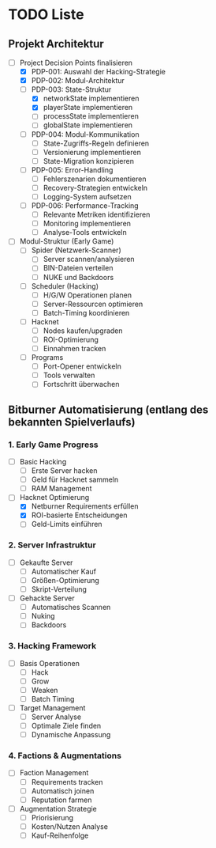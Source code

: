 # TODO Liste

## Projekt Architektur
- [ ] Project Decision Points finalisieren
  - [X] PDP-001: Auswahl der Hacking-Strategie
  - [X] PDP-002: Modul-Architektur
  - [ ] PDP-003: State-Struktur
    - [X] networkState implementieren
    - [X] playerState implementieren
    - [ ] processState implementieren
    - [ ] globalState implementieren

  - [ ] PDP-004: Modul-Kommunikation
    - [ ] State-Zugriffs-Regeln definieren
    - [ ] Versionierung implementieren
    - [ ] State-Migration konzipieren

  - [ ] PDP-005: Error-Handling
    - [ ] Fehlerszenarien dokumentieren
    - [ ] Recovery-Strategien entwickeln
    - [ ] Logging-System aufsetzen

  - [ ] PDP-006: Performance-Tracking
    - [ ] Relevante Metriken identifizieren
    - [ ] Monitoring implementieren
    - [ ] Analyse-Tools entwickeln

- [ ] Modul-Struktur (Early Game)
  - [ ] Spider (Netzwerk-Scanner)
    - [ ] Server scannen/analysieren
    - [ ] BIN-Dateien verteilen
    - [ ] NUKE und Backdoors
  
  - [ ] Scheduler (Hacking)
    - [ ] H/G/W Operationen planen
    - [ ] Server-Ressourcen optimieren
    - [ ] Batch-Timing koordinieren

  - [ ] Hacknet
    - [ ] Nodes kaufen/upgraden
    - [ ] ROI-Optimierung
    - [ ] Einnahmen tracken

  - [ ] Programs
    - [ ] Port-Opener entwickeln
    - [ ] Tools verwalten
    - [ ] Fortschritt überwachen

## Bitburner Automatisierung (entlang des bekannten Spielverlaufs)

### 1. Early Game Progress
- [ ] Basic Hacking
  - [ ] Erste Server hacken
  - [ ] Geld für Hacknet sammeln
  - [ ] RAM Management

- [ ] Hacknet Optimierung
  - [x] Netburner Requirements erfüllen
  - [x] ROI-basierte Entscheidungen
  - [ ] Geld-Limits einführen

### 2. Server Infrastruktur
- [ ] Gekaufte Server
  - [ ] Automatischer Kauf
  - [ ] Größen-Optimierung
  - [ ] Skript-Verteilung

- [ ] Gehackte Server
  - [ ] Automatisches Scannen
  - [ ] Nuking
  - [ ] Backdoors

### 3. Hacking Framework
- [ ] Basis Operationen
  - [ ] Hack
  - [ ] Grow
  - [ ] Weaken
  - [ ] Batch Timing

- [ ] Target Management
  - [ ] Server Analyse
  - [ ] Optimale Ziele finden
  - [ ] Dynamische Anpassung

### 4. Factions & Augmentations
- [ ] Faction Management
  - [ ] Requirements tracken
  - [ ] Automatisch joinen
  - [ ] Reputation farmen

- [ ] Augmentation Strategie
  - [ ] Priorisierung
  - [ ] Kosten/Nutzen Analyse
  - [ ] Kauf-Reihenfolge 
